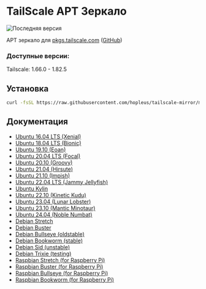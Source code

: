 # TailScale APT Зеркало
![Последняя версия](https://img.shields.io/badge/Последняя_версия-1.82.5-blue)

APT зеркало для [pkgs.tailscale.com](https://pkgs.tailscale.com) ([GitHub](https://github.com/tailscale/tailscale))

### Доступные версии:
Tailscale: 1.66.0 - 1.82.5

## Установка

```bash
curl -fsSL https://raw.githubusercontent.com/hopleus/tailscale-mirror/main/install.sh | sh
```

## Документация
- [Ubuntu 16.04 LTS (Xenial)](docs/stable/ubuntu/xenial.md)
- [Ubuntu 18.04 LTS (Bionic)](docs/stable/ubuntu/bionic.md)
- [Ubuntu 19.10 (Eoan)](docs/stable/ubuntu/eoan.md)
- [Ubuntu 20.04 LTS (Focal)](docs/stable/ubuntu/focal.md)
- [Ubuntu 20.10 (Groovy)](docs/stable/ubuntu/groovy.md)
- [Ubuntu 21.04 (Hirsute)](docs/stable/ubuntu/hirsute.md)
- [Ubuntu 21.10 (Impish)](docs/stable/ubuntu/impish.md)
- [Ubuntu 22.04 LTS (Jammy Jellyfish)](docs/stable/ubuntu/jammy.md)
- [Ubuntu Kylin](docs/stable/ubuntu/juniper.md)
- [Ubuntu 22.10 (Kinetic Kudu)](docs/stable/ubuntu/kinetic.md)
- [Ubuntu 23.04 (Lunar Lobster)](docs/stable/ubuntu/lunar.md)
- [Ubuntu 23.10 (Mantic Minotaur)](docs/stable/ubuntu/mantic.md)
- [Ubuntu 24.04 (Noble Numbat)](docs/stable/ubuntu/noble.md)
- [Debian Stretch](docs/stable/debian/stretch.md)
- [Debian Buster](docs/stable/debian/buster.md)
- [Debian Bullseye (oldstable)](docs/stable/debian/bullseye.md)
- [Debian Bookworm (stable)](docs/stable/debian/bookworm.md)
- [Debian Sid (unstable)](docs/stable/debian/sid.md)
- [Debian Trixie (testing)](docs/stable/debian/trixie.md)
- [Raspbian Stretch (for Raspberry Pi)](docs/stable/raspbian/stretch.md)
- [Raspbian Buster (for Raspberry Pi)](docs/stable/raspbian/buster.md)
- [Raspbian Bullseye (for Raspberry Pi)](docs/stable/raspbian/bullseye.md)
- [Raspbian Bookworm (for Raspberry Pi)](docs/stable/raspbian/bookworm.md)
